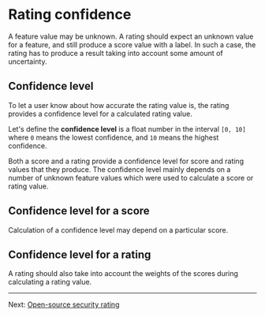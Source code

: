 # Rating confidence

A feature value may be unknown. A rating should expect an unknown value for a feature,
and still produce a score value with a label.
In such a case, the rating has to produce a result taking into account some amount of uncertainty.

## Confidence level

To let a user know about how accurate the rating value is, the rating provides a confidence level
for a calculated rating value.

Let's define the **confidence level** is a float number in the interval `[0, 10]`
where `0` means the lowest confidence, and `10` means the highest confidence.

Both a score and a rating provide a confidence level for score and rating values
that they produce. The confidence level mainly depends on a number of unknown feature values
which were used to calculate a score or rating value.

## Confidence level for a score

Calculation of a confidence level may depend on a particular score.

## Confidence level for a rating

A rating should also take into account the weights of the scores during calculating a rating value.

---

Next: [Open-source security rating](oss_security_rating.md)
